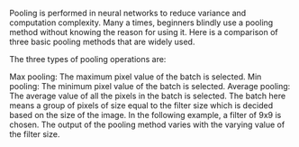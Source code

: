 Pooling is performed in neural networks to reduce variance and computation complexity. 
Many a times, beginners blindly use a pooling method without knowing the reason for using it. Here is a comparison of three basic pooling methods that are widely used.

The three types of pooling operations are:

Max pooling: The maximum pixel value of the batch is selected.
Min pooling: The minimum pixel value of the batch is selected.
Average pooling: The average value of all the pixels in the batch is selected.
The batch here means a group of pixels of size equal to the filter size which is decided based on the size of the image. In the following example, a filter of 9x9 is chosen. The output of the pooling method varies with the varying value of the filter size.
